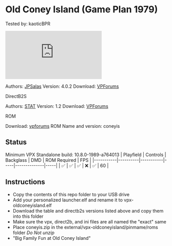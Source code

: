 # Old Coney Island (Game Plan 1979)
Tested by: kaoticBPR

![Table Preview](https://www.vpforums.org/index.php?app=downloads&module=display&section=screenshot&record=104797&id=12546&full=1)

Authors: [JPSalas](https://www.vpforums.org/index.php?showuser=277)
Version: 4.0.2
Download: [VPForums](https://www.vpforums.org/index.php?app=downloads&showfile=12546)

DirectB2S

Authors: [STAT](https://www.vpforums.org/index.php?showuser=11253)
Version: 1.2
Download: [VPForums](https://www.vpforums.org/index.php?app=downloads&showfile=12547)

ROM

Download: [vpforums](https://www.vpforums.org/index.php?app=downloads&showfile=536)
ROM Name and version: coneyis

## Status 

Minimum VPX Standalone build: 10.8.0-1989-a764013
| Playfield | Controls | Backglass | DMD | ROM Required | FPS | 
|-----------|----------|-----------|-----|--------------|-----|
| :white_check_mark: | :white_check_mark: | :white_check_mark: | :x: | :white_check_mark: | 60 |

## Instructions

- Copy the contents of this repo folder to your USB drive
- Add your personalized launcher.elf and rename it to vpx-oldconeyisland.elf
- Download the table and directb2s versions listed above and copy them into this folder
- Make sure the vpx, direct2b, and ini files are all named the "exact" same
- Place coneyis.zip in the external/vpx-oldconeyisland/pinmame/roms folder *Do Not unzip*
- "Big Family Fun at Old Coney Island"


